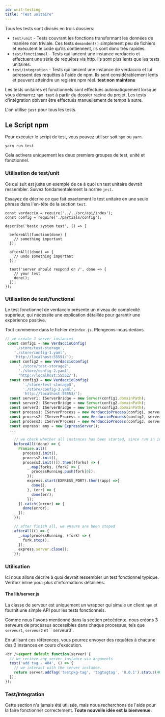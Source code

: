 ```yaml
---
id: unit-testing
title: "Test unitaire"
---
```

Tous les tests sont divisés en trois dossiers:

- `test/unit` - Tests couvrant les fonctions transformant les données de manière non triviale. Ces tests `demandent()` simplement peu de fichiers et exécutent le code qu'ils contiennent, ils sont donc très rapides.
- `test/fonctionnel` - Tests qui lancent une instance verdaccio et effectuent une série de requêtes via http. Ils sont plus lents que les tests unitaires.
- `test/integration` - Tests qui lancent une instance de verdaccio et lui adressent des requêtes à l'aide de npm. Ils sont considérablement lents et peuvent atteindre un registre npm réel. **test non maintenu**

Les tests unitaires et fonctionnels sont effectués automatiquement lorsque vous démarrez `npm test` à partir du dossier racine du projet. Les tests d'intégration doivent être effectués manuellement de temps à autre.

L'on utilise `jest` pour tous les tests.

## Le Script npm

Pour exécuter le script de test, vous pouvez utiliser soit `npm` ou `yarn`.

    yarn run test
    

Cela activera uniquement les deux premiers groupes de test, unité et fonctionnel.

### Utilisation de test/unit

Ce qui suit est juste un exemple de ce à quoi un test unitaire devrait ressembler. Suivez fondamentalement la norme `jest`.

Essayez de décrire ce que fait exactement le test unitaire en une seule phrase dans l'en-tête de la section `test`.

```javacript
const verdaccio = require('../../src/api/index');
const config = require('./partials/config');

describe('basic system test', () => {

  beforeAll(function(done) {
    // something important
  });

  afterAll((done) => {
    // undo something important
  });

  test('server should respond on /', done => {
    // your test
    done();
  });
});
```

### Utilisation de test/functional

Le test fonctionnel de verdaccio présente un niveau de complexité supérieur, qui nécessite une explication détaillée pour garantir une expérience positive.

Tout commence dans le fichier de`index.js`. Plongeons-nous dedans.

```javascript
// we create 3 server instances
 const config1 = new VerdaccioConfig(
    './store/test-storage',
    './store/config-1.yaml',
    'http://localhost:55551/');
  const config2 = new VerdaccioConfig(
      './store/test-storage2',
      './store/config-2.yaml',
      'http://localhost:55552/');
  const config3 = new VerdaccioConfig(
        './store/test-storage3',
        './store/config-3.yaml',
        'http://localhost:55553/');
  const server1: IServerBridge = new Server(config1.domainPath);
  const server2: IServerBridge = new Server(config2.domainPath);
  const server3: IServerBridge = new Server(config3.domainPath);
  const process1: IServerProcess = new VerdaccioProcess(config1, server1, SILENCE_LOG);
  const process2: IServerProcess = new VerdaccioProcess(config2, server2, SILENCE_LOG);
  const process3: IServerProcess = new VerdaccioProcess(config3, server3, SILENCE_LOG);
  const express: any = new ExpressServer();
  ...

    // we check whether all instances has been started, since run in independent processes
    beforeAll((done) => {
      Promise.all([
        process1.init(),
        process2.init(),
        process3.init()]).then((forks) => {
          _.map(forks, (fork) => {
            processRunning.push(fork[0]);
          });
          express.start(EXPRESS_PORT).then((app) =>{
            done();
          }, (err) => {
            done(err);
          });
      }).catch((error) => {
        done(error);
      });
    });

    // after finish all, we ensure are been stoped
    afterAll(() => {
      _.map(processRunning, (fork) => {
        fork.stop();
      });
      express.server.close();
    });


```

### Utilisation

Ici nous allons décrire à quoi devrait ressembler un test fonctionnel typique. Vérifiez inline pour plus d'informations détaillées.

#### The lib/server.js

La classe de serveur est uniquement un wrapper qui simule un client `npm` et fournit une simple API pour les tests fonctionnels.

Comme nous l'avons mentionné dans la section précédente, nous créons 3 serveurs de processus accessibles dans chaque processus, tels que `serveur1`, `serveur2` et `` serveur3`.

En utilisant ces références, vous pourrez envoyer des requêtes à chacune des 3 instances en cours d'exécution.

```javascript
<br />export default function(server) {
  // we recieve any server instance via arguments
  test('add tag - 404', () => {
    // we interact with the server instance.
    return server.addTag('testpkg-tag', 'tagtagtag', '0.0.1').status(404).body_error(/no such package/);
  });
});
```

### Test/integration

Cette section n'a jamais été utilisée, mais nous recherchons de l'aide pour la faire fonctionner correctement. **Toute nouvelle idée est la bienvenue.**